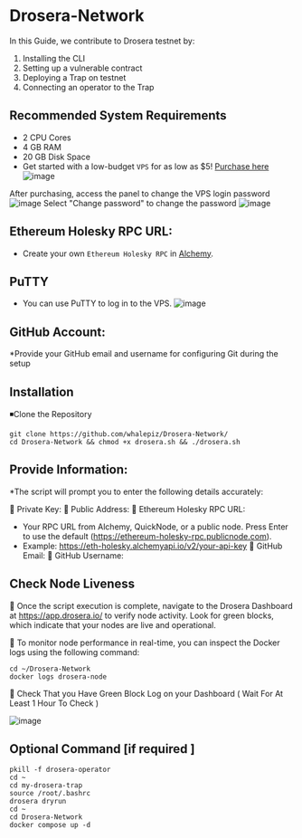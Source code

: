 # Drosera-Network
In this Guide, we contribute to Drosera testnet by:
1. Installing the CLI
2. Setting up a vulnerable contract
3. Deploying a Trap on testnet
4. Connecting an operator to the Trap

## Recommended System Requirements
* 2 CPU Cores
* 4 GB RAM
* 20 GB Disk Space
* Get started with a low-budget `VPS` for as low as $5! [Purchase here](https://xorek.cloud/?from=27450)
![image](https://github.com/user-attachments/assets/691efaf0-c589-45df-b2c0-62578e908a56)

After purchasing, access the panel to change the VPS login password
![image](https://github.com/user-attachments/assets/f691baf1-49e5-4246-a5f0-5729c2eef541)
Select "Change password" to change the password
![image](https://github.com/user-attachments/assets/faf2aacf-3562-446d-a075-61259a015fe5)

## Ethereum Holesky RPC URL:
* Create your own `Ethereum Holesky RPC` in [Alchemy](https://dashboard.alchemy.com/).
## PuTTY
* You can use PuTTY to log in to the VPS.
![image](https://github.com/user-attachments/assets/869a8124-b57d-4768-bc81-67dc44d6a8d9)

## GitHub Account:
*Provide your GitHub email and username for configuring Git during the setup

## Installation
◾Clone the Repository
```
git clone https://github.com/whalepiz/Drosera-Network/
cd Drosera-Network && chmod +x drosera.sh && ./drosera.sh
```
## Provide Information:
*The script will prompt you to enter the following details accurately:

🔸 Private Key: 
🔸 Public Address: 
🔸 Ethereum Holesky RPC URL: 
* Your RPC URL from Alchemy, QuickNode, or a public node. Press Enter to use the default (https://ethereum-holesky-rpc.publicnode.com).
* Example: https://eth-holesky.alchemyapi.io/v2/your-api-key
🔸 GitHub Email: 
🔸 GitHub Username: 

## Check Node Liveness

🔸 Once the script execution is complete, navigate to the Drosera Dashboard at https://app.drosera.io/ to verify node activity. Look for green blocks, which indicate that your nodes are live and operational.

🔸 To monitor node performance in real-time, you can inspect the Docker logs using the following command:

```
cd ~/Drosera-Network
docker logs drosera-node
```
🔸 Check That you Have Green Block Log on your Dashboard ( Wait For At Least 1 Hour To Check )

![image](https://github.com/user-attachments/assets/0d1b0211-f970-45b2-9be2-3c4db6554d7c)

## Optional Command  [if required ]
```
pkill -f drosera-operator
cd ~
cd my-drosera-trap
source /root/.bashrc
drosera dryrun
cd ~
cd Drosera-Network
docker compose up -d
```




